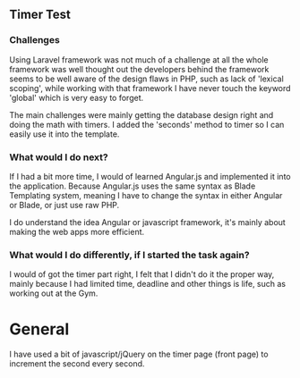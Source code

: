 ## Timer Test

### Challenges

Using Laravel framework was not much of a challenge at all the whole framework was well thought out
the developers behind the framework seems to be well aware of the design flaws in PHP, such as lack of
'lexical scoping', while working with that framework I have never touch the keyword 'global' which is very easy
to forget.

The main challenges were mainly getting the database design right and doing the math with timers.  I added the 'seconds' method to timer so I can easily use it into the template.

### What would I do next?

If I had a bit more time, I would of learned Angular.js and implemented it into the application.  Because Angular.js uses the same syntax as Blade Templating system, meaning I have to change the syntax in either Angular or Blade, or just use raw PHP.

I do understand the idea Angular or javascript framework, it's mainly about making the web apps more efficient.

### What would I do differently, if I started the task again?

I would of got the timer part right, I felt that I didn't do it the proper way, mainly because I had limited time, deadline and other things is life, such as working out at the Gym.

# General

I have used a bit of javascript/jQuery on the timer page (front page) to increment the second every second.
